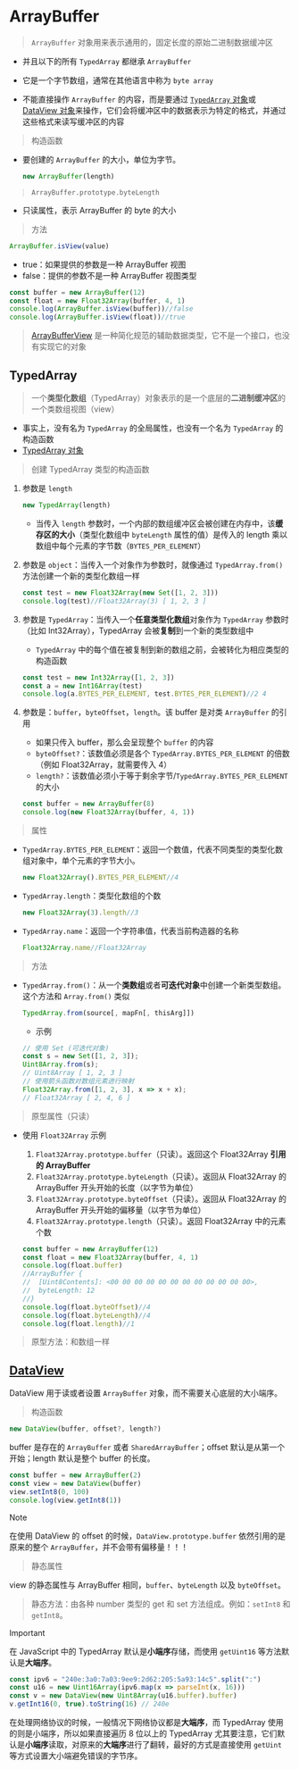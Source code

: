 # ArrayBuffer

> `ArrayBuffer` 对象用来表示通用的，固定长度的原始二进制数据缓冲区

* 并且以下的所有 `TypedArray` 都继承 `ArrayBuffer`

* 它是一个字节数组，通常在其他语言中称为 `byte array`
* 不能直接操作 `ArrayBuffer` 的内容，而是要通过 [`TypedArray` 对象](https://developer.mozilla.org/zh-CN/docs/Web/JavaScript/Reference/Global_Objects/TypedArray#try_it)或 [DataView 对象](https://developer.mozilla.org/zh-CN/docs/Web/JavaScript/Reference/Global_Objects/DataView)来操作，它们会将缓冲区中的数据表示为特定的格式，并通过这些格式来读写缓冲区的内容

>构造函数

* 要创建的 `ArrayBuffer` 的大小，单位为字节。

   ```js
   new ArrayBuffer(length)
   ```

>`ArrayBuffer.prototype.byteLength`

* 只读属性，表示 ArrayBuffer 的 byte 的大小

> 方法

```js
ArrayBuffer.isView(value)
```

* true：如果提供的参数是一种 ArrayBuffer 视图
* false：提供的参数不是一种 ArrayBuffer 视图类型

```js
const buffer = new ArrayBuffer(12)
const float = new Float32Array(buffer, 4, 1)
console.log(ArrayBuffer.isView(buffer))//false
console.log(ArrayBuffer.isView(float))//true
```

>[ArrayBufferView](https://developer.mozilla.org/zh-CN/docs/Web/API/ArrayBufferView) 是一种简化规范的辅助数据类型，它不是一个接口，也没有实现它的对象

## TypedArray

> 一个**类型化数组**（TypedArray）对象表示的是一个底层的**二进制缓冲区**的一个类数组视图（view）

* 事实上，没有名为 `TypedArray` 的全局属性，也没有一个名为 `TypedArray` 的构造函数
* [TypedArray 对象](https://developer.mozilla.org/zh-CN/docs/Web/JavaScript/Reference/Global_Objects/TypedArray#typedarray_%E5%AF%B9%E8%B1%A1)

> 创建 TypedArray 类型的构造函数

1. 参数是 `length`

   ```js
   new TypedArray(length)
   ```

   * 当传入 `length` 参数时，一个内部的数组缓冲区会被创建在内存中，该**缓存区的大小**（类型化数组中 `byteLength` 属性的值）是传入的 length 乘以数组中每个元素的字节数（`BYTES_PER_ELEMENT`）

2. 参数是 `object`：当传入一个对象作为参数时，就像通过 `TypedArray.from()` 方法创建一个新的类型化数组一样

   ```js
   const test = new Float32Array(new Set([1, 2, 3]))
   console.log(test)//Float32Array(3) [ 1, 2, 3 ]
   ```

3. 参数是 `TypedArray`：当传入一个**任意类型化数组**对象作为 `TypedArray` 参数时（比如 Int32Array），TypedArray 会被**复制**到一个新的类型数组中
   * `TypedArray` 中的每个值在被复制到新的数组之前，会被转化为相应类型的构造函数

   ```js
   const test = new Int32Array([1, 2, 3])
   const a = new Int16Array(test)
   console.log(a.BYTES_PER_ELEMENT, test.BYTES_PER_ELEMENT)//2 4
   ```

4. 参数是：`buffer`，`byteOffset`，`length`。该 buffer 是对类 `ArrayBuffer` 的引用
   * 如果只传入 buffer，那么会呈现整个 `buffer` 的内容
   * `byteOffset?`：该数值必须是各个 `TypedArray.BYTES_PER_ELEMENT` 的倍数（例如 Float32Array，就需要传入 4）
   * `length?`：该数值必须小于等于剩余字节/`TypedArray.BYTES_PER_ELEMENT` 的大小

   ```js
   const buffer = new ArrayBuffer(8)
   console.log(new Float32Array(buffer, 4, 1))
   ```

> 属性

* `TypedArray.BYTES_PER_ELEMENT`：返回一个数值，代表不同类型的类型化数组对象中，单个元素的字节大小。

   ```js
   new Float32Array().BYTES_PER_ELEMENT//4
   ```

* `TypedArray.length`：类型化数组的个数

   ```js
   new Float32Array(3).length//3
   ```

* `TypedArray.name`：返回一个字符串值，代表当前构造器的名称

   ```js
   Float32Array.name//Float32Array
   ```

>方法

* `TypedArray.from()`：从一个**类数组**或者**可迭代对象**中创建一个新类型数组。这个方法和 `Array.from()` 类似

   ```js
   TypedArray.from(source[, mapFn[, thisArg]])
   ```

  * 示例

   ```js
   // 使用 Set (可迭代对象)
   const s = new Set([1, 2, 3]);
   Uint8Array.from(s);
   // Uint8Array [ 1, 2, 3 ]
   // 使用箭头函数对数组元素进行映射
   Float32Array.from([1, 2, 3], x => x + x);
   // Float32Array [ 2, 4, 6 ]
   ```

>原型属性（只读）

* 使用 `Float32Array` 示例
   1. `Float32Array.prototype.buffer`（只读）。返回这个 Float32Array **引用的 ArrayBuffer**
   2. `Float32Array.prototype.byteLength`（只读）。返回从 Float32Array 的 ArrayBuffer 开头开始的长度（以字节为单位）
   3. `Float32Array.prototype.byteOffset`（只读）。返回从 Float32Array 的 ArrayBuffer 开头开始的偏移量（以字节为单位）
   4. `Float32Array.prototype.length`（只读）。返回 Float32Array 中的元素个数

   ```js
  const buffer = new ArrayBuffer(12)
  const float = new Float32Array(buffer, 4, 1)
  console.log(float.buffer)
  //ArrayBuffer {
  //  [Uint8Contents]: <00 00 00 00 00 00 00 00 00 00 00 00>,
  //  byteLength: 12
  //}
  console.log(float.byteOffset)//4
  console.log(float.byteLength)//4
  console.log(float.length)//1
   ```

>原型方法：和数组一样

## [DataView](https://developer.mozilla.org/en-US/docs/Web/JavaScript/Reference/Global_Objects/DataView/DataView)

DataView 用于读或者设置 `ArrayBuffer` 对象，而不需要关心底层的大小端序。

> 构造函数

```js
new DataView(buffer, offset?, length?)
```

buffer 是存在的 `ArrayBuffer` 或者 `SharedArrayBuffer`；offset 默认是从第一个开始；length 默认是整个 buffer 的长度。

```js
const buffer = new ArrayBuffer(2)
const view = new DataView(buffer)
view.setInt8(0, 100)
console.log(view.getInt8(1))
```

>[!NOTE]
>在使用 DataView 的 offset 的时候，`DataView.prototype.buffer` 依然引用的是原来的整个 `ArrayBuffer`，并不会带有偏移量！！！

> 静态属性

view 的静态属性与 ArrayBuffer 相同，`buffer`、`byteLength` 以及 `byteOffset`。

> 静态方法：由各种 number 类型的 get 和 set 方法组成。例如：`setInt8` 和 `getInt8`。

>[!IMPORTANT]
>在 JavaScript 中的 TypedArray 默认是**小端序**存储，而使用 `getUint16` 等方法默认是**大端序**。

```js
const ipv6 = "240e:3a0:7a03:9ee9:2d62:205:5a93:14c5".split(":")
const u16 = new Uint16Array(ipv6.map(x => parseInt(x, 16)))
const v = new DataView(new Uint8Array(u16.buffer).buffer)
v.getInt16(0, true).toString(16) // 240e
```

在处理网络协议的时候，一般情况下网络协议都是**大端序**，而 TypedArray 使用的则是小端序，所以如果直接遍历 8 位以上的 TypedArray 尤其要注意，它们默认是**小端序**读取，对原来的**大端序**进行了翻转，最好的方式是直接使用 `getUint` 等方式设置大小端避免错误的字节序。
